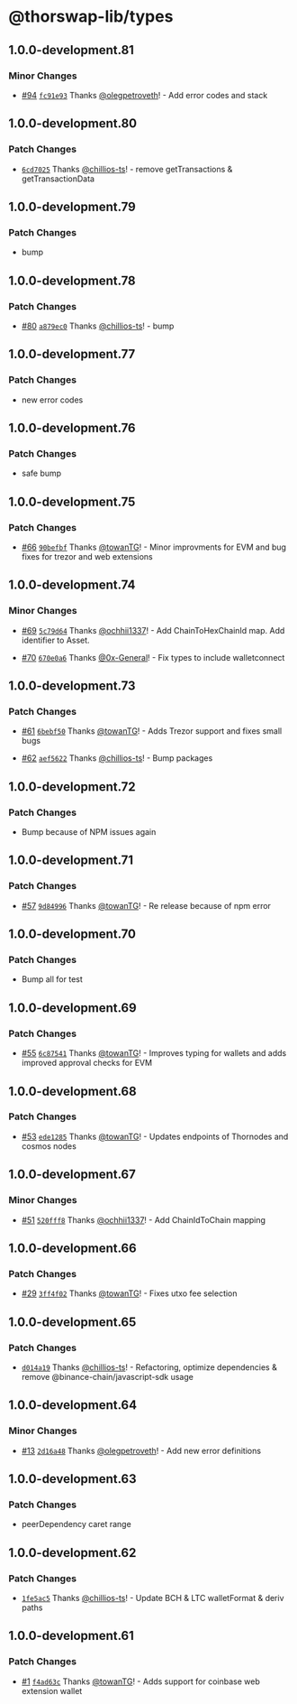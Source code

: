 # @thorswap-lib/types

## 1.0.0-development.81

### Minor Changes

- [#94](https://github.com/thorswap/SwapKit/pull/94) [`fc91e93`](https://github.com/thorswap/SwapKit/commit/fc91e93d5d9ceb6b92e0ce645ed308783067eae0) Thanks [@olegpetroveth](https://github.com/olegpetroveth)! - Add error codes and stack

## 1.0.0-development.80

### Patch Changes

- [`6cd7025`](https://github.com/thorswap/SwapKit/commit/6cd70256164568fb96b4397f027340a874d76ddc) Thanks [@chillios-ts](https://github.com/chillios-ts)! - remove getTransactions & getTransactionData

## 1.0.0-development.79

### Patch Changes

- bump

## 1.0.0-development.78

### Patch Changes

- [#80](https://github.com/thorswap/SwapKit/pull/80) [`a879ec0`](https://github.com/thorswap/SwapKit/commit/a879ec0ab68cce2884ed344be2d98d752bd84079) Thanks [@chillios-ts](https://github.com/chillios-ts)! - bump

## 1.0.0-development.77

### Patch Changes

- new error codes

## 1.0.0-development.76

### Patch Changes

- safe bump

## 1.0.0-development.75

### Patch Changes

- [#66](https://github.com/thorswap/SwapKit/pull/66) [`90befbf`](https://github.com/thorswap/SwapKit/commit/90befbf1e12274f844e47357a10d55b052c4f28a) Thanks [@towanTG](https://github.com/towanTG)! - Minor improvments for EVM and bug fixes for trezor and web extensions

## 1.0.0-development.74

### Minor Changes

- [#69](https://github.com/thorswap/SwapKit/pull/69) [`5c79d64`](https://github.com/thorswap/SwapKit/commit/5c79d64c65983fb8ca5a829fbc060f4ee1ab6458) Thanks [@ochhii1337](https://github.com/ochhii1337)! - Add ChainToHexChainId map. Add identifier to Asset.

- [#70](https://github.com/thorswap/SwapKit/pull/70) [`670e0a6`](https://github.com/thorswap/SwapKit/commit/670e0a6308cc4b891bb2ec95d7188a61e7dcb631) Thanks [@0x-General](https://github.com/0x-General)! - Fix types to include walletconnect

## 1.0.0-development.73

### Patch Changes

- [#61](https://github.com/thorswap/SwapKit/pull/61) [`6bebf50`](https://github.com/thorswap/SwapKit/commit/6bebf50ee8f39e0aa48a56f2f5a8ac4a5b0ce50a) Thanks [@towanTG](https://github.com/towanTG)! - Adds Trezor support and fixes small bugs

- [#62](https://github.com/thorswap/SwapKit/pull/62) [`aef5622`](https://github.com/thorswap/SwapKit/commit/aef5622f547640867b7f335bac3a0b33e75d03c1) Thanks [@chillios-ts](https://github.com/chillios-ts)! - Bump packages

## 1.0.0-development.72

### Patch Changes

- Bump because of NPM issues again

## 1.0.0-development.71

### Patch Changes

- [#57](https://github.com/thorswap/SwapKit/pull/57) [`9d84996`](https://github.com/thorswap/SwapKit/commit/9d84996dae68cb74bd74a359eaf53f84a13c2e8d) Thanks [@towanTG](https://github.com/towanTG)! - Re release because of npm error

## 1.0.0-development.70

### Patch Changes

- Bump all for test

## 1.0.0-development.69

### Patch Changes

- [#55](https://github.com/thorswap/SwapKit/pull/55) [`6c87541`](https://github.com/thorswap/SwapKit/commit/6c87541d5dfaf7e91b644564053258a8bbc28d1f) Thanks [@towanTG](https://github.com/towanTG)! - Improves typing for wallets and adds improved approval checks for EVM

## 1.0.0-development.68

### Patch Changes

- [#53](https://github.com/thorswap/SwapKit/pull/53) [`ede1285`](https://github.com/thorswap/SwapKit/commit/ede1285e71d57a74dc4ef8a8a8fa615a1ab7244f) Thanks [@towanTG](https://github.com/towanTG)! - Updates endpoints of Thornodes and cosmos nodes

## 1.0.0-development.67

### Minor Changes

- [#51](https://github.com/thorswap/SwapKit/pull/51) [`520fff8`](https://github.com/thorswap/SwapKit/commit/520fff8cea4b0132211636e96a2ae94f46725e5b) Thanks [@ochhii1337](https://github.com/ochhii1337)! - Add ChainIdToChain mapping

## 1.0.0-development.66

### Patch Changes

- [#29](https://github.com/thorswap/SwapKit/pull/29) [`3ff4f02`](https://github.com/thorswap/SwapKit/commit/3ff4f027d1064ecbf6c6c122c4eb6d950fce7562) Thanks [@towanTG](https://github.com/towanTG)! - Fixes utxo fee selection

## 1.0.0-development.65

### Patch Changes

- [`d014a19`](https://github.com/thorswap/SwapKit/commit/d014a193596511a1500b5851df78a734c86bb894) Thanks [@chillios-ts](https://github.com/chillios-ts)! - Refactoring, optimize dependencies & remove @binance-chain/javascript-sdk usage

## 1.0.0-development.64

### Minor Changes

- [#13](https://github.com/thorswap/SwapKit/pull/13) [`2d16a48`](https://github.com/thorswap/SwapKit/commit/2d16a488511efc65385def9cf7a309e84bf4f62b) Thanks [@olegpetroveth](https://github.com/olegpetroveth)! - Add new error definitions

## 1.0.0-development.63

### Patch Changes

- peerDependency caret range

## 1.0.0-development.62

### Patch Changes

- [`1fe5ac5`](https://github.com/thorswap/SwapKit/commit/1fe5ac5fe14eb1bb677c2d824578963622d176db) Thanks [@chillios-ts](https://github.com/chillios-ts)! - Update BCH & LTC walletFormat & deriv paths

## 1.0.0-development.61

### Patch Changes

- [#1](https://github.com/thorswap/SwapKit/pull/1) [`f4ad63c`](https://github.com/thorswap/SwapKit/commit/f4ad63cf5715bc198e44aad29d031acaeffd8434) Thanks [@towanTG](https://github.com/towanTG)! - Adds support for coinbase web extension wallet
